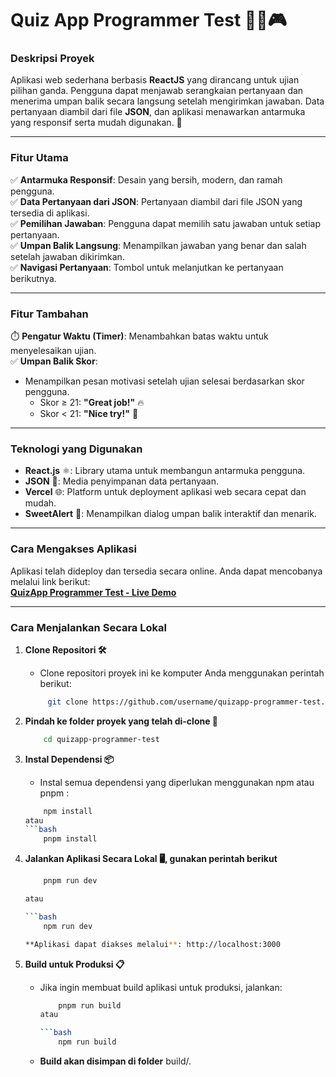 # **Quiz App Programmer Test** 🧑‍💻🎮  

### **Deskripsi Proyek**  
Aplikasi web sederhana berbasis **ReactJS** yang dirancang untuk ujian pilihan ganda. Pengguna dapat menjawab serangkaian pertanyaan dan menerima umpan balik secara langsung setelah mengirimkan jawaban. Data pertanyaan diambil dari file **JSON**, dan aplikasi menawarkan antarmuka yang responsif serta mudah digunakan. 🎯  

---

### **Fitur Utama**  
✅ **Antarmuka Responsif**: Desain yang bersih, modern, dan ramah pengguna.  
✅ **Data Pertanyaan dari JSON**: Pertanyaan diambil dari file JSON yang tersedia di aplikasi.  
✅ **Pemilihan Jawaban**: Pengguna dapat memilih satu jawaban untuk setiap pertanyaan.  
✅ **Umpan Balik Langsung**: Menampilkan jawaban yang benar dan salah setelah jawaban dikirimkan.  
✅ **Navigasi Pertanyaan**: Tombol untuk melanjutkan ke pertanyaan berikutnya.  

---

### **Fitur Tambahan**  
⏱️ **Pengatur Waktu (Timer)**: Menambahkan batas waktu untuk menyelesaikan ujian.  
✅ **Umpan Balik Skor**:  
- Menampilkan pesan motivasi setelah ujian selesai berdasarkan skor pengguna.  
  - Skor ≥ 21: **"Great job!"** 🔥  
  - Skor < 21: **"Nice try!"** 🙌  

---

### **Teknologi yang Digunakan**  
- **React.js** ⚛️: Library utama untuk membangun antarmuka pengguna.  
- **JSON** 📄: Media penyimpanan data pertanyaan.  
- **Vercel** 🌐: Platform untuk deployment aplikasi web secara cepat dan mudah.  
- **SweetAlert** 🍬: Menampilkan dialog umpan balik interaktif dan menarik.  

---

### **Cara Mengakses Aplikasi**  
Aplikasi telah dideploy dan tersedia secara online. Anda dapat mencobanya melalui link berikut:  
[**QuizApp Programmer Test - Live Demo**](https://your-vercel-app-url.vercel.app/)  

---

### **Cara Menjalankan Secara Lokal**  
1. **Clone Repositori 🛠️**  
    - Clone repositori proyek ini ke komputer Anda menggunakan perintah berikut:

   ```bash
        git clone https://github.com/username/quizapp-programmer-test.git

2. **Pindah ke folder proyek yang telah di-clone 📂**
    ```bash
        cd quizapp-programmer-test


3. **Instal Dependensi 📦**
    - Instal semua dependensi yang diperlukan menggunakan npm atau pnpm :

    ```bash
        npm install
    atau
   ```bash
        pnpm install

4. **Jalankan Aplikasi Secara Lokal 🖥️, gunakan perintah berikut**
    ```bash
        pnpm run dev

    atau

    ```bash
        npm run dev

    **Aplikasi dapat diakses melalui**: http://localhost:3000

5. **Build untuk Produksi 📋**
    - Jika ingin membuat build aplikasi untuk produksi, jalankan:

        ```bash
            pnpm run build
        atau

        ```bash
            npm run build

    - **Build akan disimpan di folder** build/.





    




    


